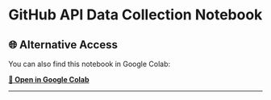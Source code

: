 # GitHub API Data Collection Notebook

## 🌐 Alternative Access

You can also find this notebook in Google Colab:

**[📓 Open in Google Colab](https://drive.google.com/file/d/13rv81Ws6jXz525IYJiFWuUxVb7FxkPQD/view?usp=sharing)**

---